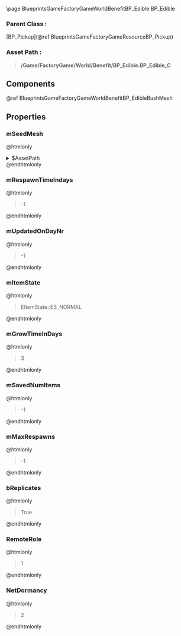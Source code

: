 \page BlueprintsGameFactoryGameWorldBenefitBP_Edible BP_Edible
### Parent Class :
[BP_Pickup](@ref BlueprintsGameFactoryGameResourceBP_Pickup)
### Asset Path :
<b><blockquote>/Game/FactoryGame/World/Benefit/BP_Edible.BP_Edible_C</blockquote></b>
## Components

@ref BlueprintsGameFactoryGameWorldBenefitBP_EdibleBushMesh

## Properties

### mSeedMesh
@htmlonly
<details>
 <summary>$AssetPath</summary>
<b><a href="_blueprints_game_factory_game_world_benefit_nut_bush_mesh_nut_01.html"><blockquote>Nut_01</blockquote></a></b>
</details>
@endhtmlonly

### mRespawnTimeIndays
@htmlonly
<blockquote>-1</blockquote>
@endhtmlonly

### mUpdatedOnDayNr
@htmlonly
<blockquote>-1</blockquote>
@endhtmlonly

### mItemState
@htmlonly
<blockquote>EItemState::ES_NORMAL</blockquote>
@endhtmlonly

### mGrowTimeInDays
@htmlonly
<blockquote>3</blockquote>
@endhtmlonly

### mSavedNumItems
@htmlonly
<blockquote>-1</blockquote>
@endhtmlonly

### mMaxRespawns
@htmlonly
<blockquote>-1</blockquote>
@endhtmlonly

### bReplicates
@htmlonly
<blockquote>True</blockquote>
@endhtmlonly

### RemoteRole
@htmlonly
<blockquote>1</blockquote>
@endhtmlonly

### NetDormancy
@htmlonly
<blockquote>2</blockquote>
@endhtmlonly

